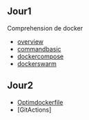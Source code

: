 ## Jour1
Comprehension de docker

* [overview](https://github.com/SitrakaResearchAndPOC/FormationCI_CD_2025/blob/main/jour1_docker/overview.md)
* [commandbasic](https://github.com/SitrakaResearchAndPOC/FormationCI_CD_2025/blob/main/jour1_docker/basic_command.md)
* [dockercompose](https://github.com/SitrakaResearchAndPOC/FormationCI_CD_2025/blob/main/jour1_docker/docker_compose.md)
* [dockerswarm](https://github.com/SitrakaResearchAndPOC/FormationCI_CD_2025/blob/main/jour1_docker/dockerswarm.md)

## Jour2
* [Optimdockerfile](https://github.com/SitrakaResearchAndPOC/FormationCI_CD_2025/blob/main/jour1_docker/optimisation_docker.md)
* [GitActions]
